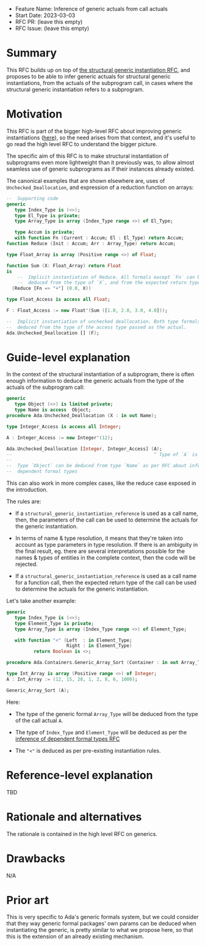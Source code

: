 - Feature Name: Inference of generic actuals from call actuals
- Start Date: 2023-03-03
- RFC PR: (leave this empty)
- RFC Issue: (leave this empty)

Summary
=======

This RFC builds up on top of [the structural generic instantiation
RFC](./rfc-structural-generic-instantiation.md), and proposes to be able to
infer generic actuals for structural generic instantiations, from the actuals
of the subprogram call, in cases where the structural generic instantiation
refers to a subprogram.

Motivation
==========

This RFC is part of the bigger high-level RFC about improving generic
instantiations ([here](../meta/rfc-improved-generic-instantiations.md)), so the
need arises from that context, and it's useful to go read the high level RFC to
understand the bigger picture.

The specific aim of this RFC is to make structural instantiation of subprograms
even more lightweight than it previously was, to allow almost seamless use of
generic subprograms as if their instances already existed.

The canonical examples that are shown elsewhere are, uses of
`Unchecked_Deallocation`, and expression of a reduction function on arrays:

```ada
--  Supporting code
generic
   type Index_Type is (<>);
   type El_Type is private;
   type Array_Type is array (Index_Type range <>) of El_Type;

   type Accum is private;
   with function Fn (Current : Accum; El : El_Type) return Accum;
function Reduce (Init : Accum; Arr : Array_Type) return Accum;

type Float_Array is array (Positive range <>) of Float;

function Sum (X: Float_Array) return Float
is
    --  Implicit instantiation of Reduce. All formals except `Fn` can be
    --  deduced from the type of `X`, and from the expected return type.
  (Reduce [Fn => "+"] (0.0, X))

type Float_Access is access all Float;

F : Float_Access := new Float'(Sum ([1.0, 2.0, 3.0, 4.0]));

--  Implicit instantiation of unchecked deallocation. Both type formals can be
--  deduced from the type of the access type passed as the actual.
Ada.Unchecked_Deallocation [] (F);
```

Guide-level explanation
=======================

In the context of the structural instantiation of a subprogram, there is often
enough information to deduce the generic actuals from the type of the actuals
of the subprogram call:

```ada
generic
   type Object (<>) is limited private;
   type Name is access  Object;
procedure Ada.Unchecked_Deallocation (X : in out Name);

type Integer_Access is access all Integer;

A : Integer_Access := new Integer'(12);

Ada.Unchecked_Deallocation [Integer, Integer_Access] (A);
--                                                    ^ Type of `A` is `Name`
--
--  Type `Object` can be deduced from type `Name` as per RFC about inference of
--  dependent formal types
```

This can also work in more complex cases, like the reduce case exposed in the
introduction.

The rules are:

* If a `structural_generic_instantiation_reference` is used as a call name,
  then, the parameters of the call can be used to determine the actuals for the
  generic instantiation.

* In terms of name & type resolution, it means that they're taken into account
  as type parameters in type resolution. If there is an ambiguity in the final
  result, eg. there are several interpretations possible for the names & types
  of entities in the complete context, then the code will be rejected.

* If a `structural_generic_instantiation_reference` is used as a call name for
  a function call, then the expected return type of the call can be used to
  determine the actuals for the generic instantiation.

Let's take another example:

```ada
generic
   type Index_Type is (<>);
   type Element_Type is private;
   type Array_Type is array (Index_Type range <>) of Element_Type;

   with function "<" (Left  : in Element_Type;
                      Right : in Element_Type)
          return Boolean is <>;

procedure Ada.Containers.Generic_Array_Sort (Container : in out Array_Type);

type Int_Array is array (Positive range <>) of Integer;
A : Int_Array := (12, 15, 28, 1, 2, 8, 6, 1000);

Generic_Array_Sort (A);
```

Here:

* The type of the generic formal `Array_Type` will be deduced from the type of
  the call actual `A`.

* The type of `Index_Type` and `Element_Type` will be deduced as per the
  [inference of dependent formal types RFC](../meta/rfc-improved-generic-instantiations.md)

* The `"<"` is deduced as per pre-existing instantiation rules.


Reference-level explanation
===========================

TBD

Rationale and alternatives
==========================

The rationale is contained in the high level RFC on generics.

Drawbacks
=========

N/A

Prior art
=========

This is very specific to Ada's generic formals system, but we could consider
that they way generic formal packages' own params can be deduced when
instantiating the generic, is pretty similar to what we propose here, so that
this is the extension of an already existing mechanism.
